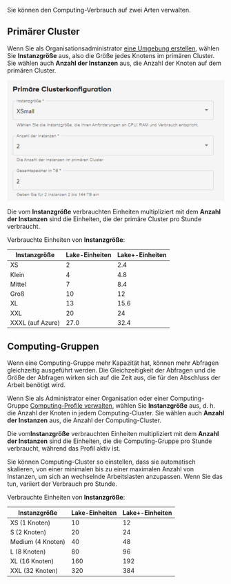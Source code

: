 Sie können den Computing-Verbrauch auf zwei Arten verwalten.

Primärer Cluster
----------------

Wenn Sie als Organisationsadministrator [eine Umgebung erstellen](qiv1640281527006.md), wählen Sie **Instanzgröße** aus, also die Größe jedes Knotens im primären Cluster. Sie wählen auch **Anzahl der Instanzen** aus, die Anzahl der Knoten auf dem primären Cluster.

![Primäre Clusterkonfiguration](Images/gll1702346957371.png)

Die vom **Instanzgröße** verbrauchten Einheiten multipliziert mit dem **Anzahl der Instanzen** sind die Einheiten, die der primäre Cluster pro Stunde verbraucht.

Verbrauchte Einheiten von **Instanzgröße**:

| Instanzgröße     | Lake-Einheiten | Lake+-Einheiten |
|------------------|----------------|-----------------|
| XS               | 2              | 2.4             |
| Klein            | 4              | 4.8             |
| Mittel           | 7              | 8.4             |
| Groß             | 10             | 12              |
| XL               | 13             | 15.6            |
| XXL              | 20             | 24              |
| XXXL (auf Azure) | 27.0           | 32.4            |

Computing-Gruppen
-----------------

Wenn eine Computing-Gruppe mehr Kapazität hat, können mehr Abfragen gleichzeitig ausgeführt werden. Die Gleichzeitigkeit der Abfragen und die Größe der Abfragen wirken sich auf die Zeit aus, die für den Abschluss der Arbeit benötigt wird.

Wenn Sie als Administrator einer Organisation oder einer Computing-Gruppe [Computing-Profile verwalten](dvl1640281718303.md), wählen Sie **Instanzgröße** aus, d. h. die Anzahl der Knoten in jedem Computing-Cluster. Sie wählen auch **Anzahl der Instanzen** aus, die Anzahl der Computing-Cluster.

Die vom**Instanzgröße** verbrauchten Einheiten multipliziert mit dem **Anzahl der Instanzen** sind die Einheiten, die die Computing-Gruppe pro Stunde verbraucht, während das Profil aktiv ist.

Sie können Computing-Cluster so einstellen, dass sie automatisch skalieren, von einer minimalen bis zu einer maximalen Anzahl von Instanzen, um sich an wechselnde Arbeitslasten anzupassen. Wenn Sie das tun, variiert der Verbrauch pro Stunde.

Verbrauchte Einheiten von **Instanzgröße**:

| Instanzgröße      | Lake-Einheiten | Lake+-Einheiten |
|-------------------|----------------|-----------------|
| XS (1 Knoten)     | 10             | 12              |
| S (2 Knoten)      | 20             | 24              |
| Medium (4 Knoten) | 40             | 48              |
| L (8 Knoten)      | 80             | 96              |
| XL (16 Knoten)    | 160            | 192             |
| XXL (32 Knoten)   | 320            | 384             |
